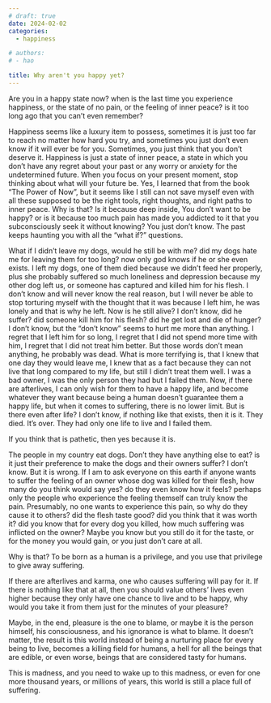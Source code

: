 ```yaml
---
# draft: true
date: 2024-02-02
categories:
  - happiness

# authors:
# - hao

title: Why aren't you happy yet?
---
```


Are you in a happy state now? when is the last time you experience happiness, or the state of no pain, or the feeling of inner peace? is it too long ago that you can’t even remember?

<!-- more -->

Happiness seems like a luxury item to possess, sometimes it is just too far to reach no matter how hard you try, and sometimes you just don’t even know if it will ever be for you. Sometimes, you just think that you don’t deserve it. Happiness is just a state of inner peace, a state in which you don’t have any regret about your past or any worry or anxiety for the undetermined future. When you focus on your present moment, stop thinking about what will your future be. Yes, I learned that from the book “The Power of Now”, but it seems like I still can not save myself even with all these supposed to be the right tools, right thoughts, and right paths to inner peace. Why is that? Is it because deep inside, You don’t want to be happy? or is it because too much pain has made you addicted to it that you subconsciously seek it without knowing? You just don’t know. The past keeps haunting you with all the “what if?” questions.

What if I didn’t leave my dogs, would he still be with me? did my dogs hate me for leaving them for too long? now only god knows if he or she even exists. I left my dogs, one of them died because we didn’t feed her properly, plus she probably suffered so much loneliness and depression because my other dog left us, or someone has captured and killed him for his flesh. I don’t know and will never know the real reason, but I will never be able to stop torturing myself with the thought that it was because I left him, he was lonely and that is why he left. Now is he still alive? I don’t know, did he suffer? did someone kill him for his flesh? did he get lost and die of hunger? I don’t know, but the “don’t know” seems to hurt me more than anything. I regret that I left him for so long, I regret that I did not spend more time with him, I regret that I did not treat him better. But those words don’t mean anything, he probably was dead. What is more terrifying is, that I knew that one day they would leave me, I knew that as a fact because they can not live that long compared to my life, but still I didn’t treat them well. I was a bad owner, I was the only person they had but I failed them. Now, if there are afterlives, I can only wish for them to have a happy life, and become whatever they want because being a human doesn’t guarantee them a happy life, but when it comes to suffering, there is no lower limit. But is there even after life? I don’t know, if nothing like that exists, then it is it. They died. It’s over. They had only one life to live and I failed them.

If you think that is pathetic, then yes because it is.

The people in my country eat dogs. Don’t they have anything else to eat? is it just their preference to make the dogs and their owners suffer? I don’t know. But it is wrong. If I am to ask everyone on this earth if anyone wants to suffer the feeling of an owner whose dog was killed for their flesh, how many do you think would say yes? do they even know how it feels? perhaps only the people who experience the feeling themself can truly know the pain. Presumably, no one wants to experience this pain, so why do they cause it to others? did the flesh taste good? did you think that it was worth it? did you know that for every dog you killed, how much suffering was inflicted on the owner? Maybe you know but you still do it for the taste, or for the money you would gain, or you just don’t care at all.

Why is that? To be born as a human is a privilege, and you use that privilege to give away suffering.

If there are afterlives and karma, one who causes suffering will pay for it. If there is nothing like that at all, then you should value others’ lives even higher because they only have one chance to live and to be happy, why would you take it from them just for the minutes of your pleasure?

Maybe, in the end, pleasure is the one to blame, or maybe it is the person himself, his consciousness, and his ignorance is what to blame. It doesn’t matter, the result is this world instead of being a nurturing place for every being to live, becomes a killing field for humans, a hell for all the beings that are edible, or even worse, beings that are considered tasty for humans.

This is madness, and you need to wake up to this madness, or even for one more thousand years, or millions of years, this world is still a place full of suffering.
